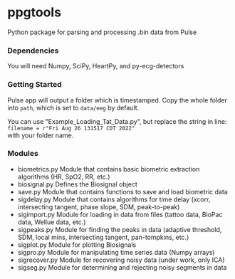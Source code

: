 # ppgtools
Python package for parsing and processing .bin data from Pulse

### Dependencies
You will need Numpy, SciPy, HeartPy, and py-ecg-detectors

### Getting Started 
Pulse app will output a folder which is timestamped. Copy the whole folder into `path`, which is set to `data/eeg` by default.

You can use "Example_Loading_Tat_Data.py", but replace the string in line:  
`filename = r"Fri Aug 26 131517 CDT 2022"`  
with your folder name.  

### Modules
- biometrics.py   Module that contains basic biometric extraction algorithms (HR, SpO2, RR, etc.)
- biosignal.py    Defines the Biosignal object
- save.py         Module that contains functions to save and load biometric data
- sigdelay.py     Module that contains algorithms for time delay (xcorr, intersecting tangent, phase slope, SDM, peak-to-peak)
- sigimport.py    Module for loading in data from files (tattoo data, BioPac data, Wellue data, etc.)
- sigpeaks.py     Module for finding the peaks in data (adaptive threshold, SDM, local mins, intersecting tangent, pan-tompkins, etc.)
- sigplot.py      Module for plotting Biosignals
- sigpro.py       Module for manipulating time series data (Numpy arrays)
- sigrecover.py   Module for recovering noisy data (under work, only ICA)
- sigseg.py       Module for determining and rejecting noisy segments in data
